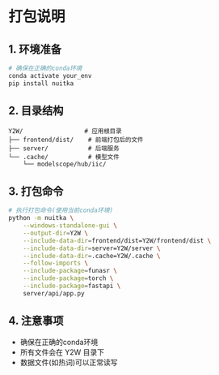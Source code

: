 # 打包说明

## 1. 环境准备
```bash
# 确保在正确的conda环境
conda activate your_env
pip install nuitka
```

## 2. 目录结构
```
Y2W/                 # 应用根目录
├── frontend/dist/    # 前端打包后的文件
├── server/           # 后端服务
└── .cache/           # 模型文件
    └── modelscope/hub/iic/
```

## 3. 打包命令
```bash
# 执行打包命令(使用当前conda环境)
python -m nuitka \
    --windows-standalone-gui \
    --output-dir=Y2W \
    --include-data-dir=frontend/dist=Y2W/frontend/dist \
    --include-data-dir=server=Y2W/server \
    --include-data-dir=.cache=Y2W/.cache \
    --follow-imports \
    --include-package=funasr \
    --include-package=torch \
    --include-package=fastapi \
    server/api/app.py
```

## 4. 注意事项
- 确保在正确的conda环境
- 所有文件会在 Y2W 目录下
- 数据文件(如热词)可以正常读写
